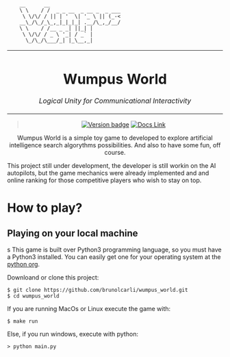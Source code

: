 
```
    __      __
    \ \    / /  _ _ __  _ __ _  _ ___
     \ \/\/ / || | '  \| '_ \ || (_-<
    __\_/\_/_\_,_|_|_|_| .__/\_,_/__/
    \ \    / /__ _ _| ||_| |
     \ \/\/ / _ \ '_| / _` |
      \_/\_/\___/_| |_\__,_|
```

<table align="center"><tr><td align="center" width="9999">


# Wumpus World

*Logical Unity for Communicational Interactivity*

</td></tr>

</table>    

<div align="center">

> [![Version badge](https://img.shields.io/badge/version-0.0.1-silver.svg)]()
[![Docs Link](https://badgen.net/badge/docs/github_wiki?icon=github)](https://github.com/brunolcarli/wumpus_world/wiki)

Wumpus World is a simple toy game to developed to explore artificial intelligence search algorythms possibilities. And also to have some fun, off course.

</div>

This project still under development, the developer is still workin on the AI autopilots, but the game mechanics were already implemented and and online ranking for those competitive players who wish to stay on top.

# How to play?

## Playing on your local machine
s
This game is built over Python3 programming language, so you must have a Python3 installed. You can easily get one for your operating system at the [python org](https://www.python.org/downloads/).

Downloand or clone this project:

```
$ git clone https://github.com/brunolcarli/wumpus_world.git
$ cd wumpus_world
```


If you are running MacOs or Linux execute the game with:

```
$ make run
```

Else, if you run windows, execute with python:

```
> python main.py
```
